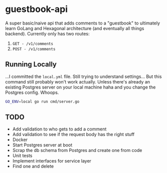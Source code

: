 # guestbook-api

A super basic/naive api that adds comments to a "guestbook" to ultimately learn GoLang and Hexagonal architecture (and eventually all things backend). Currently only has two routes:

1. `GET - /v1/comments`
2. `POST - /v1/comments`

## Running Locally

...I committed the `local.yml` file. Still trying to understand settings... But this command  still probably won't work actually. Unless there's already an existing Postgres server on your local machine haha and you change the Postgres config. Whoops. 

```bash
GO_ENV=local go run cmd/server.go
```

## TODO

- Add validation to who gets to add a comment
- Add validation to see if the request body has the right stuff
- Docker
- Start Postgres server at boot
- Scrap the db schema from Postgres and create one from code 
- Unit tests
- Implement interfaces for service layer
- Find one and delete